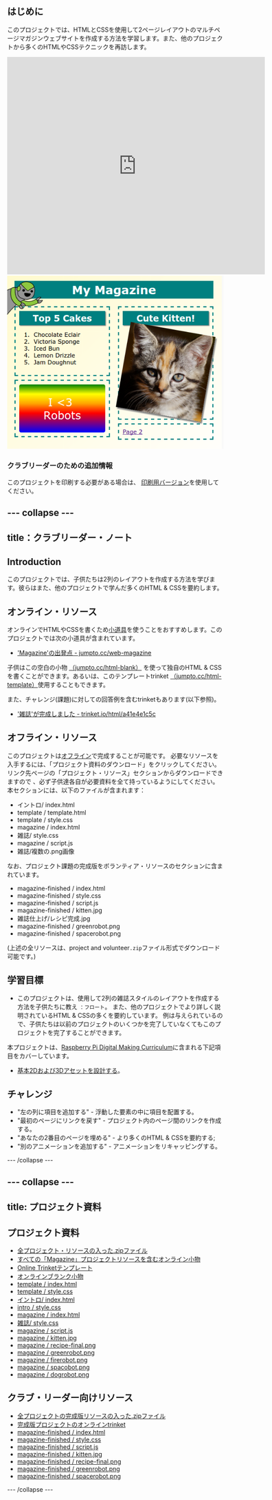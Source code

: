 ## はじめに

このプロジェクトでは、HTMLとCSSを使用して2ページレイアウトのマルチページマガジンウェブサイトを作成する方法を学習します。また、他のプロジェクトから多くのHTMLやCSSテクニックを再訪します。

<div class="trinket">
  <iframe src="https://trinket.io/embed/html/a41e4e1c5c?outputOnly=true&start=result" width="600" height="505" frameborder="0" marginwidth="0" marginheight="0" allowfullscreen>
  </iframe>
  <img src="images/magazine-final.png">
</div>

### クラブリーダーのための追加情報

このプロジェクトを印刷する必要がある場合は、 [印刷用バージョン](https://projects.raspberrypi.org/en/projects/magazine/print)を使用してください。

## \--- collapse \---

## title：クラブリーダー・ノート

## Introduction

このプロジェクトでは、子供たちは2列のレイアウトを作成する方法を学びます。彼らはまた、他のプロジェクトで学んだ多くのHTML & CSSを要約します。

## オンライン・リソース

オンラインでHTMLやCSSを書くため[小道具](https://trinket.io/)を使うことをおすすめします。このプロジェクトでは次の小道具が含まれています。

* ['Magazine'の出発点 - jumpto.cc/web-magazine](http://jumpto.cc/web-magazine)

子供はこの空白の小物 [（jumpto.cc/html-blank）](http://jumpto.cc/html-blank) を使って独自のHTML & CSSを書くことができます。あるいは、このテンプレートtrinket [（jumpto.cc/html-template）](http://jumpto.cc/html-template)使用することもできます。

また、チャレンジ(課題)に対しての回答例を含むtrinketもあります(以下参照)。

* ['雑誌'が完成しました - trinket.io/html/a41e4e1c5c](https://trinket.io/html/a41e4e1c5c)

## オフライン・リソース

このプロジェクトは[オフライン](https://www.codeclubprojects.org/en-GB/resources/webdev-working-offline/)で完成することが可能です。 必要なリソースを入手するには、「プロジェクト資料のダウンロード」をクリックしてください。 リンク先ページの「プロジェクト・リソース」セクションからダウンロードできますので 、必ず子供達各自が必要資料を全て持っているようにしてください。 本セクションには、以下のファイルが含まれます：

* イントロ/ index.html
* template / template.html
* template / style.css
* magazine / index.html
* 雑誌/ style.css
* magazine / script.js
* 雑誌/複数の.png画像

なお、プロジェクト課題の完成版をボランティア・リソースのセクションに含まれています。

* magazine-finished / index.html
* magazine-finished / style.css
* magazine-finished / script.js
* magazine-finished / kitten.jpg
* 雑誌仕上げ/レシピ完成.jpg
* magazine-finished / greenrobot.png
* magazine-finished / spacerobot.png

(上述の全リソースは、project and volunteer`.zip`ファイル形式でダウンロード可能です。)

## 学習目標

* このプロジェクトは、使用して2列の雑誌スタイルのレイアウトを作成する方法を子供たちに教え `：フロート`。 また、他のプロジェクトでより詳しく説明されているHTML & CSSの多くを要約しています。 例は与えられているので、子供たちは以前のプロジェクトのいくつかを完了していなくてもこのプロジェクトを完了することができます。 

本プロジェクトは、[Raspberry Pi Digital Making Curriculum](http://rpf.io/curriculum)に含まれる下記項目をカバーしています。

* [基本2Dおよび3Dアセットを設計する](https://www.raspberrypi.org/curriculum/design/creator)。

## チャレンジ

* "左の列に項目を追加する" - 浮動した要素の中に項目を配置する。
* "最初のページにリンクを戻す" - プロジェクト内のページ間のリンクを作成する。
* "あなたの2番目のページを埋める" - より多くのHTML & CSSを要約する;
* "別のアニメーションを追加する" - アニメーションをリキャッピングする。

\--- /collapse \---

## \--- collapse \---

## title: プロジェクト資料

## プロジェクト資料

* [全プロジェクト・リソースの入った.zipファイル](resources/magazine-project-resources.zip)
* [すべての「Magazine」プロジェクトリソースを含むオンライン小物](http://jumpto.cc/web-magazine)
* [Online Trinketテンプレート](http://jumpto.cc/trinket-template)
* [オンラインブランク小物](http://jumpto.cc/trinket-blank)
* [template / index.html](resources/template-index.html)
* [template / style.css](resources/template-style.css)
* [イントロ/ index.html](resources/intro-index.html)
* [intro / style.css](resources/intro-style.css)
* [magazine / index.html](resources/magazine-index.html)
* [雑誌/ style.css](resources/magazine-style.css)
* [magazine / script.js](resources/magazine-script.js)
* [magazine / kitten.jpg](resources/magazine-kitten.jpg)
* [magazine / recipe-final.png](resources/magazine-recipe-final.png)
* [magazine / greenrobot.png](resources/magazine-greenrobot.png)
* [magazine / firerobot.png](resources/magazine-firerobot.png)
* [magazine / spacobot.png](resources/magazine-spacerobot.png)
* [magazine / dogrobot.png](resources/magazine-dogrobot.png)

## クラブ・リーダー向けリソース

* [全プロジェクトの完成版リソースの入った.zipファイル](resources/magazine-volunteer-resources.zip)
* [完成版プロジェクトのオンラインtrinket](https://trinket.io/html/a41e4e1c5c)
* [magazine-finished / index.html](resources/magazine-finished-index.html)
* [magazine-finished / style.css](resources/magazine-finished-style.css)
* [magazine-finished / script.js](resources/magazine-finished-script.js)
* [magazine-finished / kitten.jpg](resources/magazine-finished-kitten.jpg)
* [magazine-finished / recipe-final.png](resources/magazine-finished-recipe-final.png)
* [magazine-finished / greenrobot.png](resources/magazine-finished-greenrobot.png)
* [magazine-finished / spacerobot.png](resources/magazine-finished-spacerobot.png)

\--- /collapse \---